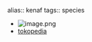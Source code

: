alias:: kenaf
tags:: species

- ![image.png](https://peach-geographical-bat-397.mypinata.cloud/ipfs/QmU3E6iSGZWoefxn1YYMg3jVKk9CzHPBUv7iDPj4hYy67U)
- [tokopedia](https://www.tokopedia.com/karedoktea/promo-terbatas-benih-kenaf?extParam=ivf%3Dfalse%26src%3Dsearch&refined=true)